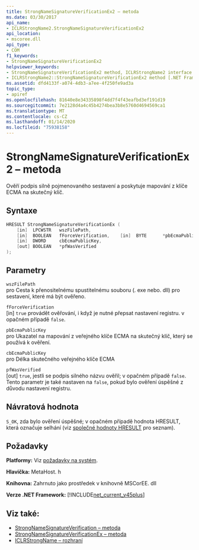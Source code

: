 ```yaml
---
title: StrongNameSignatureVerificationEx2 – metoda
ms.date: 03/30/2017
api_name:
- ICLRStrongName2.StrongNameSignatureVerificationEx2
api_location:
- mscoree.dll
api_type:
- COM
f1_keywords:
- StrongNameSignatureVerificationEx2
helpviewer_keywords:
- StrongNameSignatureVerificationEx2 method, ICLRStrongName2 interface [.NET Framework hosting]
- ICLRStrongName2::StrongNameSignatureVerificationEx2 method [.NET Framework hosting]
ms.assetid: dfd4133f-a074-4db3-a7ee-4f250fe9ad3a
topic_type:
- apiref
ms.openlocfilehash: 81640e8e34335898f4dd7f4f43eafbd3ef191d19
ms.sourcegitcommit: 7e2128d4a4c45b4274bea3b8e5760d4694569ca1
ms.translationtype: MT
ms.contentlocale: cs-CZ
ms.lasthandoff: 01/14/2020
ms.locfileid: "75938158"
---
```

# <a name="strongnamesignatureverificationex2-method"></a>StrongNameSignatureVerificationEx2 – metoda
Ověří podpis silně pojmenovaného sestavení a poskytuje mapování z klíče ECMA na skutečný klíč.  
  
## <a name="syntax"></a>Syntaxe  
  
```cpp  
HRESULT StrongNameSignatureVerificationEx (  
    [in]  LPCWSTR   wszFilePath,  
    [in]  BOOLEAN   fForceVerification,    [in]  BYTE      *pbEcmaPublicKey,  
    [in]  DWORD     cbEcmaPublicKey,  
    [out] BOOLEAN   *pfWasVerified  
);  
```  
  
## <a name="parameters"></a>Parametry  
 `wszFilePath`  
 pro Cesta k přenositelnému spustitelnému souboru (. exe nebo. dll) pro sestavení, které má být ověřeno.  
  
 `fForceVerification`  
 [in] `true` provádět ověřování, i když je nutné přepsat nastavení registru. v opačném případě `false`.  
  
 `pbEcmaPublicKey`  
 pro Ukazatel na mapování z veřejného klíče ECMA na skutečný klíč, který se používá k ověření.  
  
 `cbEcmaPublicKey`  
 pro Délka skutečného veřejného klíče ECMA  
  
 `pfWasVerified`  
 [out] `true`, jestli se podpis silného názvu ověřil; v opačném případě `false`. Tento parametr je také nastaven na `false`, pokud bylo ověření úspěšné z důvodu nastavení registru.  
  
## <a name="return-value"></a>Návratová hodnota  
 `S_OK`, zda bylo ověření úspěšné; v opačném případě hodnota HRESULT, která označuje selhání (viz [společné hodnoty HRESULT](/windows/win32/seccrypto/common-hresult-values) pro seznam).  
  
## <a name="requirements"></a>Požadavky  
 **Platformy:** Viz [požadavky na systém](../../../../docs/framework/get-started/system-requirements.md).  
  
 **Hlavička:** MetaHost. h  
  
 **Knihovna:** Zahrnuto jako prostředek v knihovně MSCorEE. dll  
  
 **Verze .NET Framework:** [!INCLUDE[net_current_v45plus](../../../../includes/net-current-v45plus-md.md)]  
  
## <a name="see-also"></a>Viz také:

- [StrongNameSignatureVerification – metoda](../../../../docs/framework/unmanaged-api/hosting/iclrstrongname-strongnamesignatureverification-method.md)
- [StrongNameSignatureVerificationEx – metoda](../../../../docs/framework/unmanaged-api/hosting/iclrstrongname-strongnamesignatureverificationex-method.md)
- [ICLRStrongName – rozhraní](../../../../docs/framework/unmanaged-api/hosting/iclrstrongname-interface.md)

